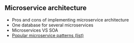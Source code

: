 ## Microservice architecture

- Pros and cons of implementing microservice architecture
- One database for several microservices
- Microservices VS SOA
- [Popular microservice patterns (list)](https://github.com/glaphire/interview_questions_and_answers/blob/main/src/microservices/answers/popular_microservice_patterns_list.md)